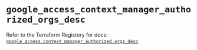 # `google_access_context_manager_authorized_orgs_desc`

Refer to the Terraform Registory for docs: [`google_access_context_manager_authorized_orgs_desc`](https://registry.terraform.io/providers/hashicorp/google/4.69.1/docs/resources/access_context_manager_authorized_orgs_desc).
